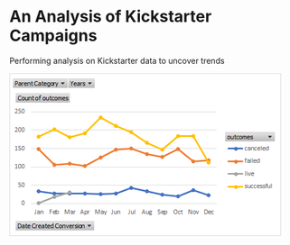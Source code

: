 # An Analysis of Kickstarter Campaigns
Performing analysis on Kickstarter data to uncover trends

![Launch_Date_Outcomes.png](Launch_Date_Outcomes.png)
